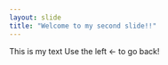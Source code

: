 ```yaml
---
layout: slide
title: "Welcome to my second slide!!"
---
```


This is my text
Use the left <- to go back!

